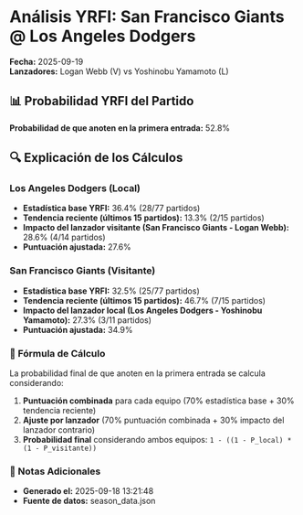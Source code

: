 # Análisis YRFI: San Francisco Giants @ Los Angeles Dodgers

**Fecha:** 2025-09-19  
**Lanzadores:** Logan Webb (V) vs Yoshinobu Yamamoto (L)

## 📊 Probabilidad YRFI del Partido

**Probabilidad de que anoten en la primera entrada:** 52.8%

## 🔍 Explicación de los Cálculos

### Los Angeles Dodgers (Local)
- **Estadística base YRFI:** 36.4% (28/77 partidos)
- **Tendencia reciente (últimos 15 partidos):** 13.3% (2/15 partidos)
- **Impacto del lanzador visitante (San Francisco Giants - Logan Webb):** 28.6% (4/14 partidos)
- **Puntuación ajustada:** 27.6%

### San Francisco Giants (Visitante)
- **Estadística base YRFI:** 32.5% (25/77 partidos)
- **Tendencia reciente (últimos 15 partidos):** 46.7% (7/15 partidos)
- **Impacto del lanzador local (Los Angeles Dodgers - Yoshinobu Yamamoto):** 27.3% (3/11 partidos)
- **Puntuación ajustada:** 34.9%

### 📝 Fórmula de Cálculo

La probabilidad final de que anoten en la primera entrada se calcula considerando:
1. **Puntuación combinada** para cada equipo (70% estadística base + 30% tendencia reciente)
2. **Ajuste por lanzador** (70% puntuación combinada + 30% impacto del lanzador contrario)
3. **Probabilidad final** considerando ambos equipos: `1 - ((1 - P_local) * (1 - P_visitante))`

### 📌 Notas Adicionales

- **Generado el:** 2025-09-18 13:21:48
- **Fuente de datos:** season_data.json
